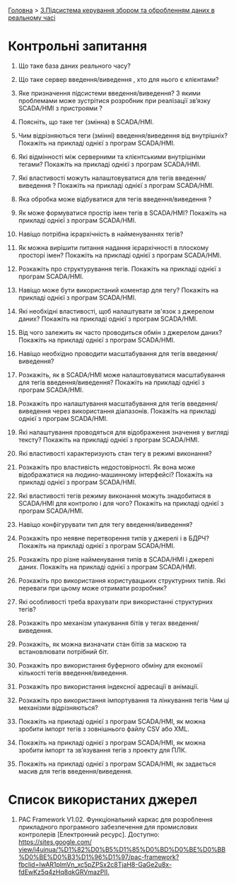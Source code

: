 [Головна](README.md) > [3.Підсистема керування збором та обробленням даних в реальному часі](3.md)

# Контрольні запитання 

1.    Що таке база даних реального часу?

2.    Що таке сервер введення/виведення , хто для нього є клієнтами?

3.    Яке призначення підсистеми введення/виведення? З якими проблемами може зустрітися розробник при реалізації зв’язку SCADA/HMI з пристроями ?

4.    Поясніть, що таке тег (змінна) в SCADA/HMI.

5.    Чим відрізняються теги (змінні) введення/виведення  від внутрішніх? Покажіть на прикладі однієї з програм SCADA/HMI.

6.    Які відмінності між серверними та клієнтськими внутрішніми тегами? Покажіть на прикладі однієї з програм SCADA/HMI.

7.    Які властивості можуть налаштовуватися для тегів введення/виведення ? Покажіть на прикладі однієї з програм SCADA/HMI.

8.    Яка обробка може відбуватися для тегів введення/виведення ?

9.    Як може формуватися простір імен тегів в SCADA/HMI? Покажіть на прикладі однієї з програм SCADA/HMI.

10.  Навіщо потрібна ієрархічність в найменуваннях тегів?

11.  Як можна вирішити питання надання ієрархічності в плоскому просторі імен? Покажіть на прикладі однієї з програм SCADA/HMI.

12.  Розкажіть про структурування тегів. Покажіть на прикладі однієї з програм SCADA/HMI.

13.  Навіщо може бути використаний коментар для тегу? Покажіть на прикладі однієї з програм SCADA/HMI.

14.  Які необхідні властивості, щоб налаштувати зв'язок з джерелом даних? Покажіть на прикладі однієї з програм SCADA/HMI.

15.  Від чого залежить як часто проводиться обмін з джерелом даних? Покажіть на прикладі однієї з програм SCADA/HMI.

16.  Навіщо необхідно проводити масштабування для тегів введення/виведення?

17.  Розкажіть, як в SCADA/HMI може налаштовуватися масштабування для тегів введення/виведення? Покажіть на прикладі однієї з програм SCADA/HMI.

18.  Розкажіть про налаштування масштабування для тегів введення/виведення через використання діапазонів. Покажіть на прикладі однієї з програм SCADA/HMI.

19.  Які налаштування проводяться для відображення значення у вигляді тексту? Покажіть на прикладі однієї з програм SCADA/HMI.

20.  Які властивості характеризують стан тегу в режимі виконання?

21.  Розкажіть про властивість недостовірності. Як вона може відображатися на людино-машинному інтерфейсі? Покажіть на прикладі однієї з програм SCADA/HMI.

22.  Які властивості тегів режиму виконання можуть знадобитися в SCADA/HMI для контролю і для чого? Покажіть на прикладі однієї з програм SCADA/HMI.

23.  Навіщо конфігурувати тип для тегу введення/виведення?

24.  Розкажіть про неявне перетворення типів у джерелі і в БДРЧ? Покажіть на прикладі однієї з програм SCADA/HMI.

25.  Розкажіть про різне найменування типів в SCADA/HMI і джерелі даних. Покажіть на прикладі однієї з програм SCADA/HMI.

26.  Розкажіть про використання користувацьких структурних типів. Які переваги при цьому може отримати розробник? 

27.  Які особливості треба врахувати при використанні структурних тегів?

28.  Розкажіть про механізм упакування бітів у тегах введення/виведення.

29.  Розкажіть, як можна визначати стан бітів за маскою та встановлювати потрібний біт.

30.  Розкажіть про використання буферного обміну для економії кількості тегів введення/виведення.

31.  Розкажіть про використання індексної адресації в анімації. 

32.  Розкажіть про використання імпортування та лінкування тегів Чим ці механізми відрізняються?

33.  Покажіть на прикладі однієї з програм SCADA/HMI, як можна зробити імпорт тегів з зовнішнього файлу CSV або XML.

34.  Покажіть на прикладі однієї з програм SCADA/HMI, як можна зробити імпорт та зв’язування тегів з проекту для ПЛК.

35.  Покажіть на прикладі однієї з програм SCADA/HMI, як задається масив для тегів введення/виведення.

#    Список використаних джерел

1. PAC Framework V1.02. Функціональний каркас для розроблення прикладного програмного забезпечення для промислових контролерів [Електронний ресурс]. Доступно: [https://sites.google.com/ view/i4uinua/%D1%82%D0%B5%D1%85%D0%BD%D0%BE%D0%BB%D0%BE%D0%B3%D1%96%D1%97/pac-framework?fbclid=IwAR1plmVn_xc5pZPSx2c8TjaH8-GaGe2u8x-fdEwKz5q4zHq8qkGRVmazPII.](https://sites.google.com/view/i4uinua/технології/pac-framework?fbclid=IwAR1plmVn_xc5pZPSx2c8TjaH8-GaGe2u8x-fdEwKz5q4zHq8qkGRVmazPII.)